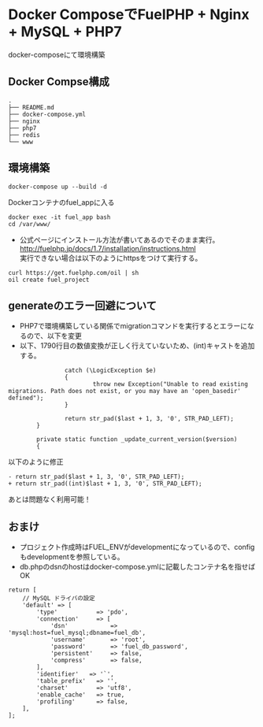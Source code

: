 
# Docker ComposeでFuelPHP + Nginx + MySQL + PHP7

docker-composeにて環境構築

## Docker Compse構成

```
.
├── README.md
├── docker-compose.yml 
├── nginx
├── php7
├── redis
└── www
```


## 環境構築


```
docker-compose up --build -d
```

Dockerコンテナのfuel_appに入る

```
docker exec -it fuel_app bash
cd /var/www/
```

* 公式ページにインストール方法が書いてあるのでそのまま実行。  
http://fuelphp.jp/docs/1.7/installation/instructions.html  
実行できない場合は以下のようにhttpsをつけて実行する。


```
curl https://get.fuelphp.com/oil | sh
oil create fuel_project
```


## generateのエラー回避について

* PHP7で環境構築している関係でmigrationコマンドを実行するとエラーになるので、以下を変更
* 以下、1790行目の数値変換が正しく行えていないため、(int)キャストを追加する。


```php:generate.php
                catch (\LogicException $e)
                {
                        throw new Exception("Unable to read existing migrations. Path does not exist, or you may have an 'open_basedir' defined");
                }

                return str_pad($last + 1, 3, '0', STR_PAD_LEFT);
        }

        private static function _update_current_version($version)
        {
```

以下のように修正

```diff:generate.php
- return str_pad($last + 1, 3, '0', STR_PAD_LEFT);
+ return str_pad((int)$last + 1, 3, '0', STR_PAD_LEFT);
```

あとは問題なく利用可能！

##  おまけ

* プロジェクト作成時はFUEL_ENVがdevelopmentになっているので、configもdevelopmentを参照している。
* db.phpのdsnのhostはdocker-compose.ymlに記載したコンテナ名を指せばOK

```php:app/config/development/db.php
return [
    // MySQL ドライバの設定
    'default' => [
        'type'           => 'pdo',
        'connection'     => [
            'dsn'            => 'mysql:host=fuel_mysql;dbname=fuel_db',
            'username'       => 'root',
            'password'       => 'fuel_db_password',
            'persistent'     => false,
            'compress'       => false,
        ],
        'identifier'   => '`',
        'table_prefix'   => '',
        'charset'        => 'utf8',
        'enable_cache'   => true,
        'profiling'      => false,
    ],
];
```